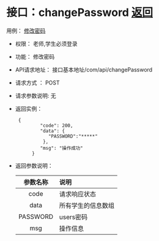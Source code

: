 # 接口：changePassword  [返回](../README.md)
用例： [修改密码](../用例/修改密码.md)

* 权限：
    老师,学生必须登录

* 功能：
   修改密码

* API请求地址：
   接口基本地址/com/api/changePassword

* 请求方式 ：
   POST

* 请求参数说明:
    无

* 返回实例：
    
       {
               "code": 200,                        
               "data": {
                  "PASSWORD":"*****"
                },
               "msg": "操作成功"
            }

* 返回参数说明：

    |参数名称|说明|
    |:---------:|:--------------------------------------------------------|
    |code|请求响应状态|
    |data|所有学生的信息数组|
    |PASSWORD|users密码|
    |msg|操作信息|
    
 